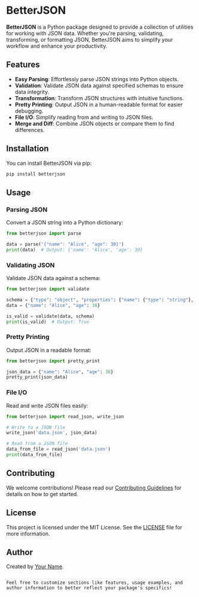 # BetterJSON

**BetterJSON** is a Python package designed to provide a collection of utilities for working with JSON data. Whether you're parsing, validating, transforming, or formatting JSON, BetterJSON aims to simplify your workflow and enhance your productivity.

## Features

- **Easy Parsing**: Effortlessly parse JSON strings into Python objects.
- **Validation**: Validate JSON data against specified schemas to ensure data integrity.
- **Transformation**: Transform JSON structures with intuitive functions.
- **Pretty Printing**: Output JSON in a human-readable format for easier debugging.
- **File I/O**: Simplify reading from and writing to JSON files.
- **Merge and Diff**: Combine JSON objects or compare them to find differences.

## Installation

You can install BetterJSON via pip:

```bash
pip install betterjson
```

## Usage

### Parsing JSON

Convert a JSON string into a Python dictionary:

```python
from betterjson import parse

data = parse('{"name": "Alice", "age": 30}')
print(data)  # Output: {'name': 'Alice', 'age': 30}
```

### Validating JSON

Validate JSON data against a schema:

```python
from betterjson import validate

schema = {"type": "object", "properties": {"name": {"type": "string"}, "age": {"type": "integer"}}}
data = {"name": "Alice", "age": 30}

is_valid = validate(data, schema)
print(is_valid)  # Output: True
```

### Pretty Printing

Output JSON in a readable format:

```python
from betterjson import pretty_print

json_data = {"name": "Alice", "age": 30}
pretty_print(json_data)
```

### File I/O

Read and write JSON files easily:

```python
from betterjson import read_json, write_json

# Write to a JSON file
write_json('data.json', json_data)

# Read from a JSON file
data_from_file = read_json('data.json')
print(data_from_file)
```

## Contributing

We welcome contributions! Please read our [Contributing Guidelines](CONTRIBUTING.md) for details on how to get started.

## License

This project is licensed under the MIT License. See the [LICENSE](LICENSE) file for more information.

## Author

Created by [Your Name](https://github.com/yourusername).
```

Feel free to customize sections like features, usage examples, and author information to better reflect your package's specifics!